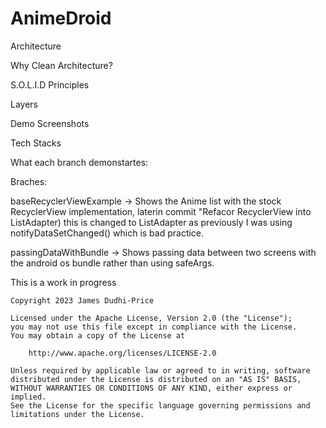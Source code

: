 # AnimeDroid

Architecture

Why Clean Architecture?

S.O.L.I.D Principles

Layers

Demo Screenshots

Tech Stacks

What each branch demonstartes:

Braches:

baseRecyclerViewExample -> Shows the Anime list with the stock RecyclerView implementation, laterin commit "Refacor RecyclerView into ListAdapter) this is changed to ListAdapter as previously I was using notifyDataSetChanged() which is bad practice.

passingDataWithBundle -> Shows passing data between two screens with the android os bundle rather than using safeArgs.

This is a work in progress

```
Copyright 2023 James Dudhi-Price

Licensed under the Apache License, Version 2.0 (the "License");
you may not use this file except in compliance with the License.
You may obtain a copy of the License at

    http://www.apache.org/licenses/LICENSE-2.0

Unless required by applicable law or agreed to in writing, software
distributed under the License is distributed on an "AS IS" BASIS,
WITHOUT WARRANTIES OR CONDITIONS OF ANY KIND, either express or implied.
See the License for the specific language governing permissions and
limitations under the License.
```
